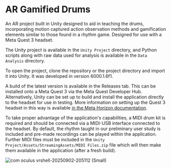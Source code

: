 # AR Gamified Drums

An AR project built in Unity designed to aid in teaching the drums, incorporating motion captured action observation methods and gamification elements similar to those found in a rhythm game. Designed for use with a Meta Quest 3 headset.

The Unity project is available in the `Unity Project` directory, and Python scripts along with raw data used for analysis is available in the `Data Analysis` directory.

To open the project, clone the repository or the project directory and import it into Unity. It was developed in version 6000.1.6f1. 

A build of the latest version is available in the Releases tab. This can be installed onto a Meta Quest 3 via the Meta Quest Developer Hub. Alternatively, Unity can be set up to build and install the application directly to the headset for use in testing. More information on setting up the Quest 3 headset in this way is available [in the Meta Horizon documentation](https://developers.meta.com/horizon/documentation/unity/unity-tutorial-hello-vr/). 

To take proper advantage of the application's capabilities, a MIDI drum kit is required and should be connected via a MIDI-USB interface connected to the headset. By default, the rhythm taught in our preliminary user study is included and pre-made recordings can be played within the application. Further MIDI files must be included in the `Unity Project/Assets/StreamingAssets/MIDI Files.zip` file which will then make them available in the application (after a fresh build). 



![com oculus vrshell-20250902-205112 (Small)](https://github.com/user-attachments/assets/d3d31eeb-1f55-48d5-9895-10c99a794015)
